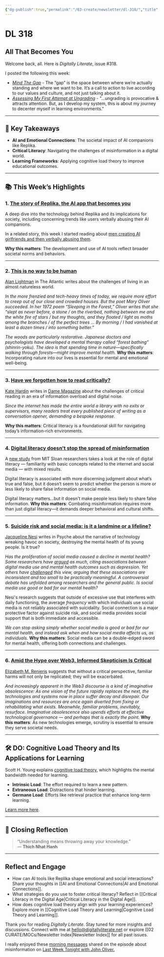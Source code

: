 ```yaml
---
{"dg-publish":true,"permalink":"/03-create/newsletter/dl-318/","title":"All That Becomes You","tags":["ai","critical-literacy","education"]}
---
```



# DL 318

## All That Becomes You

Welcome back, all. Here is _Digitally Literate_, issue #318.

I posted the following this week:

- _[Mind The Gap](https://wiobyrne.com/mind-the-gap/)_ - The “gap” is the space between where we’re actually standing and where we want to be. It’s a call to action to live according to our values and culture, and not just talking about it.
- _[Assessing My First Attempt at Ungrading](https://wiobyrne.com/assessing-my-first-attempt-at-ungrading/)_ - "...ungrading is provocative & attracts attention. But, as I develop my system, this is about my journey to decenter myself in learning environments."

---

## 🔖 Key Takeaways

- **AI and Emotional Connections**: The societal impact of AI companions like Replika.  
- **Critical Literacy**: Navigating the challenges of misinformation in a digital world.  
- **Learning Frameworks**: Applying cognitive load theory to improve educational outcomes.

---

## 📚 This Week’s Highlights

### 1. **[The story of Replika, the AI app that becomes you](https://www.youtube.com/watch?v=yQGqMVuAk04)**  
A deep dive into the technology behind Replika and its implications for society, including concerning trends like users verbally abusing their AI companions.  

In a related story, this week I started reading about [men creating AI girlfriends and then verbally abusing them](https://futurism.com/chatbot-abuse).

**Why this matters**: The development and use of AI tools reflect broader societal norms and behaviors.

---

### 2. **[This is no way to be human](https://www.theatlantic.com/technology/archive/2022/01/machine-garden-natureless-world/621268/)**  
[Alan Lightman](https://en.wikipedia.org/wiki/Alan_Lightman) in The Atlantic writes about the challenges of living in an almost natureless world.

_In the more frenzied and tech-heavy times of today, we require more effort to creep out of our close and crowded houses. But the poet Mary Oliver succeeded. In her 1972 poem “Sleeping in the Forest,” Oliver writes that she “slept as never before, a stone / on the riverbed, nothing between me and the white fire of stars / but my thoughts, and they floated / light as moths among the branches / of the perfect trees … By morning / I had vanished at least a dozen times / into something better.”_

_The woods are particularly restorative. Japanese doctors and psychologists have developed a mental therapy called “forest bathing” (shinrin-yoku). The idea is that spending time in nature—specifically walking through forests—might improve mental health._
**Why this matters**: Incorporating nature into our lives is essential for mental and emotional well-being.

---

### 3. **[Have we forgotten how to read critically?](https://www.damemagazine.com/2022-01-07/have-we-forgotten-how-to-read-critically/)**  
[Kate Hardin](https://www.kateharding.info/) writes in [Dame Magazine](https://www.damemagazine.com/) about the challenges of critical reading in an era of information overload and digital noise.  

_Since the internet has made the entire world a library with no exits or supervisors, many readers treat every published piece of writing as a conversation opener, demanding a bespoke response._

**Why this matters**: Critical literacy is a foundational skill for navigating today’s information-rich environments.

---

### 4. **[Digital literacy doesn't stop the spread of misinformation](https://mitsloan.mit.edu/ideas-made-to-matter/study-digital-literacy-doesnt-stop-spread-misinformation)**  
A [new study](https://misinforeview.hks.harvard.edu/article/digital-literacy-is-associated-with-more-discerning-accuracy-judgments-but-not-sharing-intentions/) from MIT Sloan researchers takes a look at the role of digital literacy — familiarity with basic concepts related to the internet and social media — with mixed results.

Digital literacy is associated with more discerning judgment about what’s true and false, but it doesn’t seem to predict whether the person is more or less likely to share false information on social media.

Digital literacy matters...but it doesn't make people less likely to share false information.
**Why this matters**: Combating misinformation requires more than just digital literacy—it demands deeper behavioral and cultural shifts.

---

### 5. **[Suicide risk and social media: is it a landmine or a lifeline?](https://psyche.co/ideas/suicide-risk-and-social-media-is-it-a-landmine-or-a-lifeline)**  
[Jacqueline Nesi](https://www.jacquelinenesi.com/) writes in Psyche about the narrative of technology wreaking havoc on society, destroying the mental health of its young people. Is it true?

_Has the proliferation of social media caused a decline in mental health? Some researchers have [argued](https://journals.sagepub.com/doi/10.1177/2167702617723376) as much, citing associations between digital media use and mental health outcomes such as depression. Yet others have [challenged](https://www.nature.com/articles/s41562-018-0506-1) this view, arguing that these associations are inconsistent and too small to be practically meaningful. A controversial debate has unfolded among researchers and the general public. Is social media use good or bad for our mental health?_

Nesi's research suggests that outside of excessive use that interferes with daily functioning, the average _frequency_ with which individuals use social media is not reliably associated with suicidality. Social connection is a major protective factor against suicide risk, and social media provides social support that is both immediate and accessible.

_We can stop asking simply whether social media is good or bad for our mental health, and instead ask when and how social media affects us, as individuals._
**Why this matters**: Social media can be a double-edged sword for mental health, offering both connections and challenges.

---

### 6. **[Amid the Hype over Web3, Informed Skepticism Is Critical](https://www.cigionline.org/articles/amid-the-hype-over-web3-informed-skepticism-is-critical/)**  
[Elizabeth M. Renieris](https://twitter.com/hackylawyER) suggests that without a critical perspective, familiar harms will not only be replicated; they will be exacerbated.

_And increasingly apparent in the Web3 discourse is a kind of imaginative obsolescence: As one vision of the future rapidly replaces the next, the technologies and systems now in place suffer decay and disrepair. Our imaginations and resources are once again diverted from fixing or rehabilitating what exists. Meanwhile, familiar problems, inevitably, resurface. Imaginative obsolescence also upends efforts at effective technological governance — and perhaps that is exactly the point._
**Why this matters**: As new technologies emerge, scrutiny is essential to ensure they serve societal needs.

---

## 🛠️ DO: Cognitive Load Theory and Its Applications for Learning  

Scott H. Young explains [cognitive load theory](https://www.scotthyoung.com/blog/2022-01-04/cognitive-load-theory/), which highlights the mental bandwidth needed for learning.  

- **Intrinsic Load**: The effort required to learn a new pattern.  
- **Extraneous Load**: Distractions that hinder learning.  
- **Germane Load**: Efforts like retrieval practice that enhance long-term learning.  

[Learn more here](https://www.scotthyoung.com/blog/2022-01-04/cognitive-load-theory/).

---

## 🌟 Closing Reflection

> “Understanding means throwing away your knowledge.”  
> — **Thich Nhat Hanh**

---

## Reflect and Engage

- How can AI tools like Replika shape emotional and social interactions? Share your thoughts in [[AI and Emotional Connections\|AI and Emotional Connections]].  
- What strategies do you use to foster critical literacy? Reflect in [[Critical Literacy in the Digital Age\|Critical Literacy in the Digital Age]].  
- How does cognitive load theory align with your learning experiences? Explore more in [[Cognitive Load Theory and Learning\|Cognitive Load Theory and Learning]].

Thank you for reading _Digitally Literate_. Stay tuned for more insights and discussions. Connect with me at [hello@digitallyliterate.net](mailto:hello@digitallyliterate.net) or explore [[02 CURATE/MOCs/Newsletter Index\|Newsletter Index]] for all past issues.

I really enjoyed these [morning messages](https://bettermorningmessages.com/) shared on the episode about misinformation on [Last Week Tonight with John Oliver.](https://www.youtube.com/watch?v=l5jtFqWq5iU)